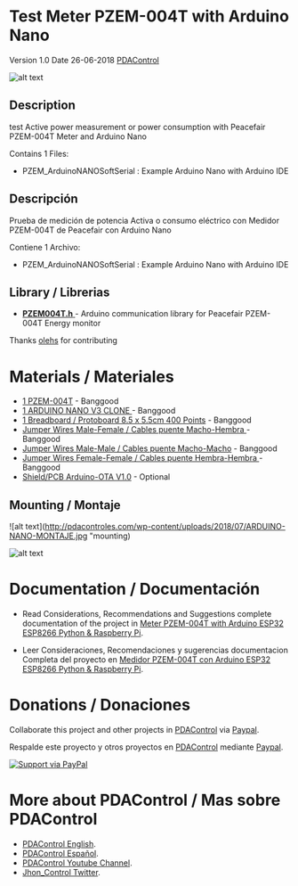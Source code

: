 # Test Meter PZEM-004T with Arduino Nano

Version 1.0   Date 26-06-2018   [PDAControl](http://pdacontrolen.com)

![alt text](http://pdacontroles.com/wp-content/uploads/2018/06/Basic-Ubidots-PZEM-004.png "ESP-Ubidots")

## Description

test Active power measurement or power consumption with Peacefair PZEM-004T Meter and Arduino Nano

Contains 1 Files:

* PZEM_ArduinoNANOSoftSerial   :  Example Arduino Nano with Arduino IDE 

## Descripción

Prueba de medición de potencia Activa o consumo eléctrico con Medidor PZEM-004T de Peacefair con Arduino Nano

Contiene 1 Archivo:

* PZEM_ArduinoNANOSoftSerial   :  Example Arduino Nano with Arduino IDE  


## Library / Librerias

 * [**PZEM004T.h**  ](https://github.com/olehs/PZEM004T) - Arduino communication library for Peacefair PZEM-004T Energy monitor

Thanks [olehs](https://github.com/olehs)  for contributing 


# Materials / Materiales

* [1 PZEM-004T](https://bit.ly/2HPyVJL) - Banggood
* [1 ARDUINO NANO V3 CLONE ](http://bit.ly/2uopXi5) - Banggood
* [1 Breadboard / Protoboard 8.5 x 5.5cm 400 Points](http://bit.ly/2uant7G) - Banggood
* [Jumper Wires Male-Female / Cables puente Macho-Hembra ](http://bit.ly/2KK4F9s)    - Banggood
* [Jumper Wires Male-Male / Cables puente Macho-Macho](http://bit.ly/2N7MZSb)        - Banggood
* [Jumper Wires Female-Female / Cables puente Hembra-Hembra ](http://bit.ly/2L7HxOn) - Banggood
* [Shield/PCB Arduino-OTA V1.0](http://pdacontrolen.com) - Optional


## Mounting / Montaje

![alt text](http://pdacontroles.com/wp-content/uploads/2018/07/ARDUINO-NANO-MONTAJE.jpg "mounting)


![alt text](http://pdacontroles.com/wp-content/uploads/2018/07/ARDUINO-NANO-Montaje2.jpg "mounting")


# Documentation / Documentación 
* Read Considerations, Recommendations and Suggestions complete documentation of the project in [Meter PZEM-004T with Arduino ESP32 ESP8266 Python & Raspberry Pi](http://pdacontrolen.com/meter-pzem-004-esp8266-platform-iot-ubidots/).


* Leer Consideraciones, Recomendaciones y sugerencias documentacion Completa del proyecto en  [Medidor PZEM-004T con Arduino ESP32 ESP8266 Python & Raspberry Pi](http://pdacontroles.com/medidor-pzem-004-esp8266-plataforma-iot-ubidots/).

# Donations / Donaciones 
Collaborate this project and other projects in [PDAControl](http://pdacontrolen.com)  via [Paypal](https://www.paypal.me/pdacontrol). 

Respalde este proyecto y otros proyectos en [PDAControl](http://pdacontrolen.com)  mediante [Paypal](https://www.paypal.me/pdacontrol).

[![Support via PayPal](https://cdn.rawgit.com/twolfson/paypal-github-button/1.0.0/dist/button.svg)](https://www.paypal.me/pdacontrol)

# More about PDAControl / Mas sobre PDAControl
* [PDAControl English](http://pdacontrolen.com). 
* [PDAControl Español](http://pdacontroles.com). 
* [PDAControl Youtube Channel](https://www.youtube.com/channel/UCv1D6zrC0ZL0PSgM6tdEpPg/videos). 
* [Jhon_Control Twitter](https://twitter.com/Jhon_Control). 

